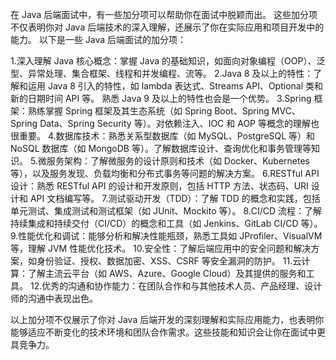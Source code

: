 
在 Java 后端面试中，有一些加分项可以帮助你在面试中脱颖而出。
这些加分项不仅表明你对 Java 后端技术的深入理解，还展示了你在实际应用和项目开发中的能力。
以下是一些 Java 后端面试的加分项：

1.深入理解 Java 核心概念：掌握 Java 的基础知识，如面向对象编程（OOP）、泛型、异常处理、集合框架、线程和并发编程、流等。
2.Java 8 及以上的特性：了解和运用 Java 8 引入的特性，如 lambda 表达式、Streams API、Optional 类和新的日期时间 API 等。
熟悉 Java 9 及以上的特性也会是一个优势。
3.Spring 框架：熟练掌握 Spring 框架及其生态系统（如 Spring Boot、Spring MVC、Spring Data、Spring Security 等）。对依赖注入、IOC 和 AOP 等概念的理解也很重要。
4.数据库技术：熟悉关系型数据库（如 MySQL、PostgreSQL 等）和 NoSQL 数据库（如 MongoDB 等）。了解数据库设计、查询优化和事务管理等知识。
5.微服务架构：了解微服务的设计原则和技术（如 Docker、Kubernetes 等），以及服务发现、负载均衡和分布式事务等问题的解决方案。
6.RESTful API 设计：熟悉 RESTful API 的设计和开发原则，包括 HTTP 方法、状态码、URI 设计和 API 文档编写等。
7.测试驱动开发（TDD）：了解 TDD 的概念和实践，包括单元测试、集成测试和测试框架（如 JUnit、Mockito 等）。
8.CI/CD 流程：了解持续集成和持续交付（CI/CD）的概念和工具（如 Jenkins、GitLab CI/CD 等）。
9.性能优化和调试：能够分析和解决性能瓶颈，熟悉工具如 JProfiler、VisualVM 等，理解 JVM 性能优化技术。
10.安全性：了解后端应用中的安全问题和解决方案，如身份验证、授权、数据加密、XSS、CSRF 等安全漏洞的防护。
11.云计算：了解主流云平台（如 AWS、Azure、Google Cloud）及其提供的服务和工具。
12.优秀的沟通和协作能力：在团队合作和与其他技术人员、产品经理、设计师的沟通中表现出色。

以上加分项不仅展示了你对 Java 后端开发的深刻理解和实际应用能力，也表明你能够适应不断变化的技术环境和团队合作需求。这些技能和知识会让你在面试中更具竞争力。